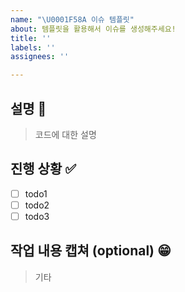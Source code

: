 ```yaml
---
name: "\U0001F58A️ 이슈 템플릿"
about: 템플릿을 활용해서 이슈를 생성해주세요!
title: ''
labels: ''
assignees: ''

---
```


## 설명 📃
> 코드에 대한 설명

## 진행 상황 ✅
- [ ] todo1
- [ ] todo2
- [ ] todo3

## 작업 내용 캡쳐 (optional) 😁
> 기타
